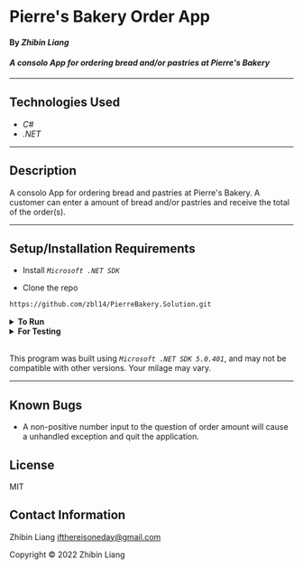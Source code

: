 # Pierre's Bakery Order App

#### By _**Zhibin Liang**_  

#### _A consolo App for ordering bread and/or pastries at Pierre's Bakery_  

---
## Technologies Used

* _C#_
* _.NET_

---
## Description

A consolo App for ordering bread and pastries at Pierre's Bakery. A customer can enter a amount of bread and/or pastries and receive the total of the order(s).

---
## Setup/Installation Requirements

* Install *`Microsoft .NET SDK`*

* Clone the repo
```sh
https://github.com/zbl14/PierreBakery.Solution.git
``` 
<details>
<summary><strong>To Run</strong></summary>
Navigate to  
   <pre>ProjectName.Solution
   ├── <strong>ProjectName</strong>
   └── ProjectName.Tests</pre>

Run ```$ dotnet run``` in the console
</details>

<details>
<summary><strong>For Testing</strong></summary>
Navigate to  
    <pre>ProjectName.Solution
    ├── ProjectName
    └── <strong>ProjectName.Tests</strong></pre>

Run ```$ dotnet test``` in the console

</details>
<br/>

This program was built using *`Microsoft .NET SDK 5.0.401`*, and may not be compatible with other versions. Your milage may vary.

---
## Known Bugs

* A non-positive number input to the question of order amount will cause a unhandled exception and quit the application.

## License
MIT

## Contact Information
Zhibin Liang <ifthereisoneday@gmail.com>

Copyright &copy; 2022 Zhibin Liang